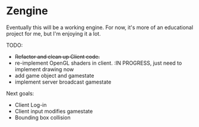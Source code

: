 Zengine
=======

Eventually this will be a working engine. For now, it's more of an educational project for me, but I'm enjoying it a lot.


TODO:

- ~~Refactor and clean up Client code.~~
- re-implement OpenGL shaders in client. :IN PROGRESS, just need to implement drawing now
- add game object and gamestate
- implement server broadcast gamestate


Next goals:
- Client Log-in
- Client input modifies gamestate
- Bounding box collision
